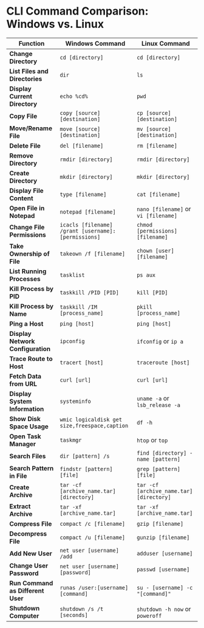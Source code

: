 # CLI Command Comparison: Windows vs. Linux

| **Function**                      | **Windows Command**                       | **Linux Command**                          |
|-----------------------------------|-------------------------------------------|--------------------------------------------|
| **Change Directory**              | `cd [directory]`                          | `cd [directory]`                           |
| **List Files and Directories**    | `dir`                                      | `ls`                                       |
| **Display Current Directory**     | `echo %cd%`                                | `pwd`                                      |
| **Copy File**                     | `copy [source] [destination]`             | `cp [source] [destination]`                |
| **Move/Rename File**              | `move [source] [destination]`             | `mv [source] [destination]`                |
| **Delete File**                   | `del [filename]`                          | `rm [filename]`                            |
| **Remove Directory**              | `rmdir [directory]`                       | `rmdir [directory]`                        |
| **Create Directory**              | `mkdir [directory]`                       | `mkdir [directory]`                        |
| **Display File Content**          | `type [filename]`                         | `cat [filename]`                           |
| **Open File in Notepad**          | `notepad [filename]`                      | `nano [filename]` or `vi [filename]`       |
| **Change File Permissions**       | `icacls [filename] /grant [username]:[permissions]` | `chmod [permissions] [filename]` |
| **Take Ownership of File**        | `takeown /f [filename]`                   | `chown [user] [filename]`                  |
| **List Running Processes**        | `tasklist`                                | `ps aux`                                   |
| **Kill Process by PID**           | `taskkill /PID [PID]`                     | `kill [PID]`                               |
| **Kill Process by Name**          | `taskkill /IM [process_name]`            | `pkill [process_name]`                     |
| **Ping a Host**                   | `ping [host]`                             | `ping [host]`                              |
| **Display Network Configuration** | `ipconfig`                                | `ifconfig` or `ip a`                       |
| **Trace Route to Host**           | `tracert [host]`                          | `traceroute [host]`                        |
| **Fetch Data from URL**           | `curl [url]`                              | `curl [url]`                               |
| **Display System Information**    | `systeminfo`                              | `uname -a` or `lsb_release -a`             |
| **Show Disk Space Usage**         | `wmic logicaldisk get size,freespace,caption` | `df -h`                                   |
| **Open Task Manager**             | `taskmgr`                                 | `htop` or `top`                            |
| **Search Files**                  | `dir [pattern] /s`                        | `find [directory] -name [pattern]`         |
| **Search Pattern in File**        | `findstr [pattern] [file]`                | `grep [pattern] [file]`                    |
| **Create Archive**                | `tar -cf [archive_name.tar] [directory]`  | `tar -cf [archive_name.tar] [directory]`   |
| **Extract Archive**               | `tar -xf [archive_name.tar]`              | `tar -xf [archive_name.tar]`               |
| **Compress File**                 | `compact /c [filename]`                  | `gzip [filename]`                          |
| **Decompress File**               | `compact /u [filename]`                  | `gunzip [filename]`                        |
| **Add New User**                  | `net user [username] /add`                | `adduser [username]`                       |
| **Change User Password**          | `net user [username] [password]`          | `passwd [username]`                        |
| **Run Command as Different User** | `runas /user:[username] [command]`       | `su - [username] -c "[command]"`           |
| **Shutdown Computer**             | `shutdown /s /t [seconds]`                | `shutdown -h now` or `poweroff`            |
